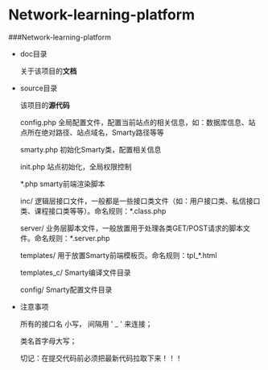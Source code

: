 Network-learning-platform
=============


###Network-learning-platform


 - doc目录

	关于该项目的**文档**
	
 - source目录
 
 	该项目的**源代码**

	config.php	全局配置文件，配置当前站点的相关信息，如：数据库信息、站点所在绝对路径、站点域名，Smarty路径等等

	smarty.php	初始化Smarty类，配置相关信息

	init.php	站点初始化，全局权限控制

	*.php		smarty前端渲染脚本

	inc/		逻辑层接口文件，一般都是一些接口类文件（如：用户接口类、私信接口类、课程接口类等等）。命名规则：*.class.php

	server/		业务层脚本文件，一般放置用于处理各类GET/POST请求的脚本文件。命名规则：*.server.php

	templates/	用于放置Smarty前端模板页。命名规则：tpl_*.html

	templates_c/	Smarty编译文件目录

	config/		Smarty配置文件目录

 - 注意事项

    所有的接口名 小写，  间隔用 ' _ '  来连接；
    
    类名首字母大写；
    
    切记：在提交代码前必须把最新代码拉取下来！！！
    
